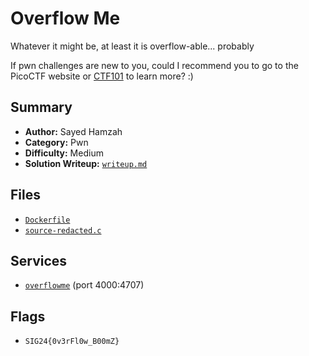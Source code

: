 # Overflow Me

Whatever it might be, at least it is overflow-able... probably

If pwn challenges are new to you, could I recommend you to go to the PicoCTF website or [CTF101](https://ctf101.org/binary-exploitation/overview/) to learn more? :)

## Summary
- **Author:** Sayed Hamzah
- **Category:** Pwn
- **Difficulty:** Medium
- **Solution Writeup:** [`writeup.md`](./soln/writeup.md)

## Files
- [`Dockerfile`](./dist/Dockerfile)
- [`source-redacted.c`](./dist/source-redacted.c)

## Services
- [`overflowme`](./service) (port 4000:4707)

## Flags
- `SIG24{0v3rFl0w_B00mZ}`
